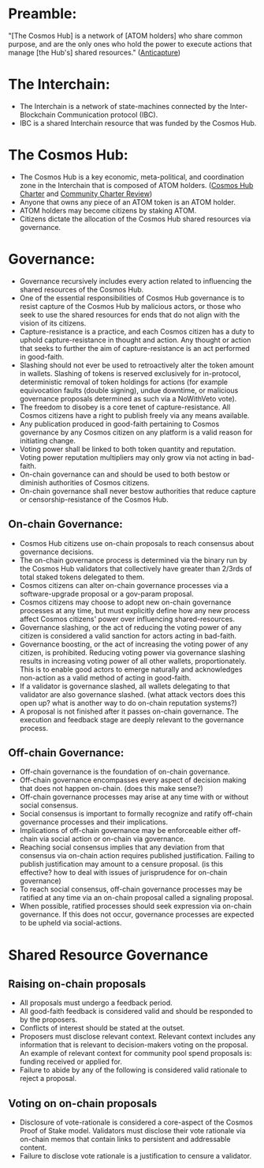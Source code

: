 # Preamble: 
"[The Cosmos Hub] is a network of [ATOM holders] who share common purpose, and are the only ones who hold the power to execute actions that manage [the Hub's] shared resources." ([Anticapture](https://spengrah.mirror.xyz/f6bZ6cPxJpP-4K_NB7JcjbU0XblJcaf7kVLD75dOYRQ))

# The Interchain: 
- The Interchain is a network of state-machines connected by the Inter-Blockchain Communication protocol (IBC).
- IBC is a shared Interchain resource that was funded by the Cosmos Hub. 

# The Cosmos Hub: 
- The Cosmos Hub is a key economic, meta-political, and coordination zone in the Interchain that is composed of ATOM holders. ([Cosmos Hub Charter](https://forum.cosmos.network/t/discussion-working-draft-of-cosmos-hub-charter/7803) and [Community Charter Review](https://docs.google.com/document/d/1ay8AdBq6fZ8muQ093p-YfwvtPLH5TV8bJXOfi-LKwbI/edit#))
- Anyone that owns any piece of an ATOM token is an ATOM holder. 
- ATOM holders may become citizens by staking ATOM.
- Citizens dictate the allocation of the Cosmos Hub shared resources via governance. 

# Governance: 
- Governance recursively includes every action related to influencing the shared resources of the Cosmos Hub.
- One of the essential responsibilities of Cosmos Hub governance is to resist capture of the Cosmos Hub by malicious actors, or those who seek to use the shared resources for ends that do not align with the vision of its citizens. 
- Capture-resistance is a practice, and each Cosmos citizen has a duty to uphold capture-resistance in thought and action. Any thought or action that seeks to further the aim of capture-resistance is an act performed in good-faith. 
- Slashing should not ever be used to retroactively alter the token amount in wallets. Slashing of tokens is reserved exclusively for in-protocol, deterministic removal of token holdings for actions (for example equivocation faults (double signing), undue downtime, or malicious governance proposals determined as such via a NoWithVeto vote). 
- The freedom to disobey is a core tenet of capture-resistance. All Cosmos citizens have a right to publish freely via any means available.
- Any publication produced in good-faith pertaining to Cosmos governance by any Cosmos citizen on any platform is a valid reason for initiating change.
- Voting power shall be linked to both token quantity and reputation. Voting power reputation multipliers may only grow via not acting in bad-faith. 
- On-chain governance can and should be used to both bestow or diminish authorities of Cosmos citizens. 
- On-chain governance shall never bestow authorities that reduce capture or censorship-resistance of the Cosmos Hub. 

## On-chain Governance:
- Cosmos Hub citizens use on-chain proposals to reach consensus about governance decisions.
- The on-chain governance process is determined via the binary run by the Cosmos Hub validators that collectively have greater than 2/3rds of total staked tokens delegated to them. 
- Cosmos citizens can alter on-chain governance processes via a software-upgrade proposal or a gov-param proposal. 
- Cosmos citizens may choose to adopt new on-chain governance processes at any time, but must explicitly define how any new process affect  Cosmos citizens' power over influencing shared-resources. 
- Governance slashing, or the act of reducing the voting power of any citizen is considered a valid sanction for actors acting in bad-faith.
- Governance boosting, or the act of increasing the voting power of any citizen, is prohibited. Reducing voting power via governance slashing results in increasing voting power of all other wallets, proportionately. This is to enable good actors to emerge naturally and acknowledges non-action as a valid method of acting in good-faith. 
- If a validator is governance slashed, all wallets delegating to that validator are also governance slashed. (what attack vectors does this open up? what is another way to do on-chain reputation systems?)
- A proposal is not finished after it passes on-chain governance. The execution and feedback stage are deeply relevant to the governance process.

## Off-chain Governance: 
- Off-chain governance is the foundation of on-chain governance.
- Off-chain governance encompasses every aspect of decision making that does not happen on-chain. (does this make sense?)
- Off-chain governance processes may arise at any time with or without social consensus.
- Social consensus is important to formally recognize and ratify off-chain governance processes and their implications. 
- Implications of off-chain governance may be enforceable either off-chain via social action or on-chain via governance. 
- Reaching social consensus implies that any deviation from that consensus via on-chain action requires published justification. Failing to publish justification may amount to a censure proposal. (is this effective? how to deal with issues of jurisprudence for on-chain governance)
- To reach social consensus, off-chain governance processes may be ratified at any time via an on-chain proposal called a signaling proposal.
- When possible, ratified processes should seek expression via on-chain governance. If this does not occur, governance processes are expected to be upheld via social-actions.

# Shared Resource Governance
## Raising on-chain proposals
- All proposals must undergo a feedback period.
- All good-faith feedback is considered valid and should be responded to by the proposers. 
- Conflicts of interest should be stated at the outset. 
- Proposers must disclose relevant context. Relevant context includes any information that is relevant to decision-makers voting on the proposal. An example of relevant context for community pool spend proposals is: funding received or applied for. 
- Failure to abide by any of the following is considered valid rationale to reject a proposal. 

## Voting on on-chain proposals
- Disclosure of vote-rationale is considered a core-aspect of the Cosmos Proof of Stake model. Validators must disclose their vote rationale via on-chain memos that contain links to persistent and addressable content. 
- Failure to disclose vote rationale is a justification to censure a validator. 
